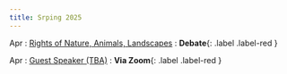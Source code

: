 ```yaml
---
title: Srping 2025
---
```


Apr
: [Rights of Nature, Animals, Landscapes](#)
  : **Debate**{: .label .label-red }

Apr
: [Guest Speaker (TBA)](#)
  : **Via Zoom**{: .label .label-red }
